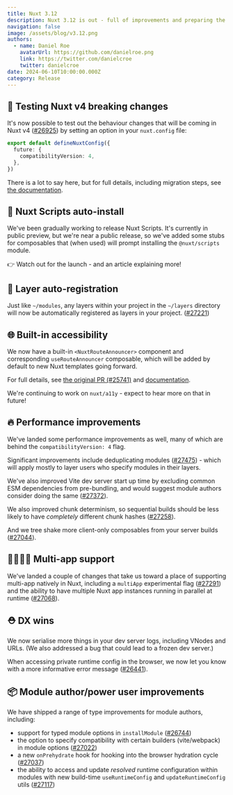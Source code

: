 ```yaml
---
title: Nuxt 3.12
description: Nuxt 3.12 is out - full of improvements and preparing the way for Nuxt 4!
navigation: false
image: /assets/blog/v3.12.png
authors:
  - name: Daniel Roe
    avatarUrl: https://github.com/danielroe.png
    link: https://twitter.com/danielcroe
    twitter: danielcroe
date: 2024-06-10T10:00:00.000Z
category: Release
---
```


## 🚀 Testing Nuxt v4 breaking changes

It's now possible to test out the behaviour changes that will be coming in Nuxt v4 ([#26925](https://github.com/nuxt/nuxt/pull/26925)) by setting an option in your `nuxt.config` file:

```ts
export default defineNuxtConfig({
  future: {
    compatibilityVersion: 4,
  },
})
```

There is a lot to say here, but for full details, including migration steps, see [the documentation](https://nuxt.com/docs/getting-started/upgrade#testing-nuxt-4).

## 📜 Nuxt Scripts auto-install

We've been gradually working to release Nuxt Scripts. It's currently in public preview, but we're near a public release, so we've added some stubs for composables that (when used) will prompt installing the `@nuxt/scripts` module.

👉 Watch out for the launch - and an article explaining more!

## 🌈 Layer auto-registration

Just like `~/modules`, any layers within your project in the `~/layers` directory will now be automatically registered as layers in your project. ([#27221](https://github.com/nuxt/nuxt/pull/27221))

## 🌐 Built-in accessibility

We now have a built-in `<NuxtRouteAnnouncer>` component and corresponding `useRouteAnnouncer` composable, which will be added by default to new Nuxt templates going forward.

For full details, see [the original PR (#25741)](https://github.com/nuxt/nuxt/pull/25741) and [documentation](https://nuxt.com/docs/api/components/nuxt-route-announcer).

We're continuing to work on `nuxt/a11y` - expect to hear more on that in future!

## 🔥 Performance improvements

We've landed some performance improvements as well, many of which are behind the `compatibilityVersion: 4` flag.

Significant improvements include deduplicating modules ([#27475](https://github.com/nuxt/nuxt/pull/27475)) - which will apply mostly to layer users who specify modules in their layers.

We've also improved Vite dev server start up time by excluding common ESM dependencies from pre-bundling, and would suggest module authors consider doing the same ([#27372](https://github.com/nuxt/nuxt/pull/27372)).

We also improved chunk determinism, so sequential builds should be less likely to have _completely_ different chunk hashes ([#27258](https://github.com/nuxt/nuxt/pull/27258)).

And we tree shake more client-only composables from your server builds ([#27044](https://github.com/nuxt/nuxt/pull/27044)).

## 👨‍👩‍👧‍👦 Multi-app support

We've landed a couple of changes that take us toward a place of supporting multi-app natively in Nuxt, including a `multiApp` experimental flag ([#27291](https://github.com/nuxt/nuxt/pull/27291)) and the ability to have multiple Nuxt app instances running in parallel at runtime ([#27068](https://github.com/nuxt/nuxt/pull/27068)).

## ⛑️ DX wins

We now serialise more things in your dev server logs, including VNodes and URLs. (We also addressed a bug that could lead to a frozen dev server.)

When accessing private runtime config in the browser, we now let you know with a more informative error message ([#26441](https://github.com/nuxt/nuxt/pull/26441)).

## 📦 Module author/power user improvements

We have shipped a range of type improvements for module authors, including:

- support for typed module options in `installModule` ([#26744](https://github.com/nuxt/nuxt/pull/26744))
- the option to specify compatibility with certain builders (vite/webpack) in module options ([#27022](https://github.com/nuxt/nuxt/pull/27022))
- a new `onPrehydrate` hook for hooking into the browser hydration cycle ([#27037](https://github.com/nuxt/nuxt/pull/27037))
- the ability to access and update _resolved_ runtime configuration within modules with new build-time `useRuntimeConfig` and `updateRuntimeConfig` utils ([#27117](https://github.com/nuxt/nuxt/pull/27117))

